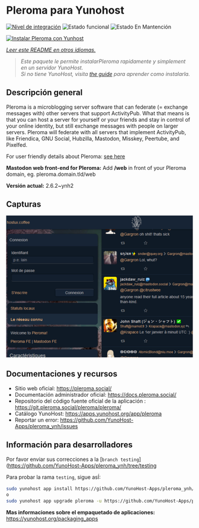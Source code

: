 <!--
Este archivo README esta generado automaticamente<https://github.com/YunoHost/apps/tree/master/tools/readme_generator>
No se debe editar a mano.
-->

# Pleroma para Yunohost

[![Nivel de integración](https://dash.yunohost.org/integration/pleroma.svg)](https://dash.yunohost.org/appci/app/pleroma) ![Estado funcional](https://ci-apps.yunohost.org/ci/badges/pleroma.status.svg) ![Estado En Mantención](https://ci-apps.yunohost.org/ci/badges/pleroma.maintain.svg)

[![Instalar Pleroma con Yunhost](https://install-app.yunohost.org/install-with-yunohost.svg)](https://install-app.yunohost.org/?app=pleroma)

*[Leer este README en otros idiomas.](./ALL_README.md)*

> *Este paquete le permite instalarPleroma rapidamente y simplement en un servidor YunoHost.*  
> *Si no tiene YunoHost, visita [the guide](https://yunohost.org/install) para aprender como instalarla.*

## Descripción general

Pleroma is a microblogging server software that can federate (= exchange messages with) other servers that support ActivityPub. What that means is that you can host a server for yourself or your friends and stay in control of your online identity, but still exchange messages with people on larger servers. Pleroma will federate with all servers that implement ActivityPub, like Friendica, GNU Social, Hubzilla, Mastodon, Misskey, Peertube, and Pixelfed.

For user friendly details about Pleroma: [see here](https://blog.soykaf.com/post/what-is-pleroma/)

**Mastodon web front-end for Pleroma:** Add **/web** in front of your Pleroma domain, eg. pleroma.domain.tld/web


**Versión actual:** 2.6.2~ynh2

## Capturas

![Captura de Pleroma](./doc/screenshots/screenshot1.png)

## Documentaciones y recursos

- Sitio web oficial: <https://pleroma.social/>
- Documentación administrador oficial: <https://docs.pleroma.social/>
- Repositorio del código fuente oficial de la aplicación : <https://git.pleroma.social/pleroma/pleroma/>
- Catálogo YunoHost: <https://apps.yunohost.org/app/pleroma>
- Reportar un error: <https://github.com/YunoHost-Apps/pleroma_ynh/issues>

## Información para desarrolladores

Por favor enviar sus correcciones a la [`branch testing`](https://github.com/YunoHost-Apps/pleroma_ynh/tree/testing

Para probar la rama `testing`, sigue asÍ:

```bash
sudo yunohost app install https://github.com/YunoHost-Apps/pleroma_ynh/tree/testing --debug
o
sudo yunohost app upgrade pleroma -u https://github.com/YunoHost-Apps/pleroma_ynh/tree/testing --debug
```

**Mas informaciones sobre el empaquetado de aplicaciones:** <https://yunohost.org/packaging_apps>
